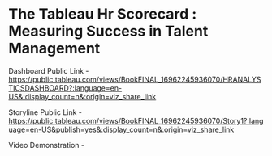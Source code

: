 # The Tableau Hr Scorecard : Measuring Success in Talent Management


Dashboard Public Link - https://public.tableau.com/views/BookFINAL_16962245936070/HRANALYSTICSDASHBOARD?:language=en-US&:display_count=n&:origin=viz_share_link


Storyline Public Link - https://public.tableau.com/views/BookFINAL_16962245936070/Story1?:language=en-US&publish=yes&:display_count=n&:origin=viz_share_link

Video Demonstration -  
